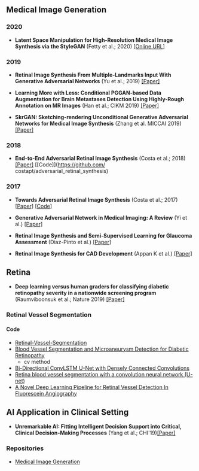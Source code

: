 
## Medical Image Generation

### 2020

* **Latent Space Manipulation for High-Resolution Medical Image Synthesis via the StyleGAN** (Fetty et al.; 2020) [[Online URL]](https://www.sciencedirect.com/science/article/pii/S0939388920300544) 

### 2019

* **Retinal Image Synthesis From Multiple-Landmarks Input With Generative Adversarial Networks**
  (Yu et al.; 2019) [[Paper]](https://biomedical-engineering-online.biomedcentral.com/track/pdf/10.1186/s12938-019-0682-x)

* **Learning More with Less: Conditional PGGAN-based Data Augmentation for Brain Metastases Detection Using Highly-Rough Annotation on MR Images** 
    (Han et al.; CIKM 2019) [[Paper]](https://arxiv.org/abs/1902.09856)

* **SkrGAN: Sketching-rendering Unconditional Generative Adversarial Networks for Medical Image Synthesis** (Zhang et al. MICCAI 2019) [[Paper]](https://arxiv.org/abs/1908.04346)
### 2018

* **End-to-End Adversarial Retinal Image Synthesis** (Costa et al.; 2018) [[Paper]](https://repositorio.inesctec.pt/bitstream/123456789/8302/1/P-00N-22X.pdf) [[Code]](https://github.com/ costapt/adversarial_retinal_synthesis)

### 2017

* **Towards Adversarial Retinal Image Synthesis** (Costa et al.; 2017) [[Paper]](https://arxiv.org/abs/1701.08974) [[Code]](https://github.com/costapt/vess2ret)

* **Generative Adversarial Network in Medical Imaging: A Review** (Yi et al.) [[Paper]](https://arxiv.org/pdf/1809.07294v4.pdf)


* **Retinal Image Synthesis and Semi-Supervised Learning for Glaucoma Assessment** (Diaz-Pinto et al.) [[Paper]](https://www.researchgate.net/publication/331600377_Retinal_Image_Synthesis_and_Semi-Supervised_Learning_for_Glaucoma_Assessment)

* **Retinal Image Synthesis for CAD Development** (Appan K et al.) [[Paper]](http://web2py.iiit.ac.in/research_centres/publications/download/inproceedings.pdf.b0f3d9dec1202f8d.49434941525f323031382e706466.pdf)


## Retina

* **Deep learning versus human graders for classifying diabetic retinopathy severity in a nationwide screening program** (Raumviboonsuk et al.; Nature 2019)
[[Paper]](https://www.nature.com/articles/s41746-019-0099-8)

### Retinal Vessel Segmentation

#### Code

* [Retinal-Vessel-Segmentation](https://github.com/zhengyuan-liu/Retinal-Vessel-Segmentation)
* [Blood Vessel Segmentation and Microaneurysm Detection for Diabetic Retinopathy](https://github.com/getsanjeev/retina-features)
  * cv method
* [Bi-Directional ConvLSTM U-Net with Densely Connected Convolutions](https://github.com/rezazad68/BCDU-Net)
* [Retina blood vessel segmentation with a convolution neural network (U-net)](https://github.com/orobix/retina-unet)
* [A Novel Deep Learning Pipeline for Retinal Vessel Detection In Fluorescein Angiography](https://github.com/ShamaLabUR/DeepVesselSeg4FA)



## AI Application in Clinical Setting

* **Unremarkable AI: Fitting Intelligent Decision Support into Critical, Clinical Decision-Making Processes**  (Yang et al.; CHI'19)[[Paper]](https://arxiv.org/abs/1904.09612)

### Repositories

* [Medical Image Generation](https://paperswithcode.com/task/medical-image-generation)